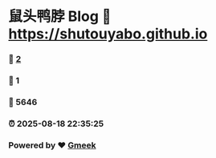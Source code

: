 # 鼠头鸭脖 Blog :link: https://shutouyabo.github.io 
### :page_facing_up: [2](https://shutouyabo.github.io/tag.html) 
### :speech_balloon: 1 
### :hibiscus: 5646 
### :alarm_clock: 2025-08-18 22:35:25 
### Powered by :heart: [Gmeek](https://github.com/Meekdai/Gmeek)
